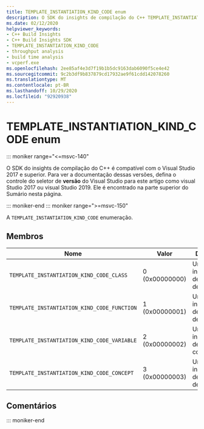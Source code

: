 ```yaml
---
title: TEMPLATE_INSTANTIATION_KIND_CODE enum
description: O SDK do insights de compilação do C++ TEMPLATE_INSTANTIATION_KIND_CODE referência de enumeração.
ms.date: 02/12/2020
helpviewer_keywords:
- C++ Build Insights
- C++ Build Insights SDK
- TEMPLATE_INSTANTIATION_KIND_CODE
- throughput analysis
- build time analysis
- vcperf.exe
ms.openlocfilehash: 2ee85af4e3d7f19b1b5dc9163dab6090f5ce4e42
ms.sourcegitcommit: 9c2b3df9b837879cd17932ae9f61cdd142078260
ms.translationtype: MT
ms.contentlocale: pt-BR
ms.lasthandoff: 10/29/2020
ms.locfileid: "92920938"
---
```

# <a name="template_instantiation_kind_code-enum"></a>TEMPLATE_INSTANTIATION_KIND_CODE enum

::: moniker range="<=msvc-140"

O SDK do insights de compilação do C++ é compatível com o Visual Studio 2017 e superior. Para ver a documentação dessas versões, defina o controle do seletor de **versão** do Visual Studio para este artigo como visual Studio 2017 ou visual Studio 2019. Ele é encontrado na parte superior do Sumário nesta página.

::: moniker-end
::: moniker range=">=msvc-150"

A `TEMPLATE_INSTANTIATION_KIND_CODE` enumeração.

## <a name="members"></a>Membros

| Nome | Valor | Descrição |
|--|--|--|
| `TEMPLATE_INSTANTIATION_KIND_CODE_CLASS` | 0 (0x00000000) | Uma instanciação de modelo de classe. |
| `TEMPLATE_INSTANTIATION_KIND_CODE_FUNCTION` | 1 (0x00000001) | Uma instanciação de modelo de função. |
| `TEMPLATE_INSTANTIATION_KIND_CODE_VARIABLE` | 2 (0x00000002) | Uma instanciação de variável constexpr. |
| `TEMPLATE_INSTANTIATION_KIND_CODE_CONCEPT` | 3 (0x00000003) | Uma instanciação de modelo de conceito. |

## <a name="remarks"></a>Comentários

::: moniker-end
